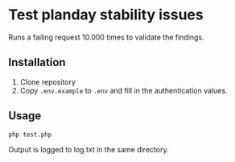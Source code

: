 # Test planday stability issues

Runs a failing request 10.000 times to validate the findings.

## Installation
1. Clone repository
1. Copy `.env.example` to `.env` and fill in the authentication values.

## Usage
```bash
php test.php
```

Output is logged to log.txt in the same directory.
